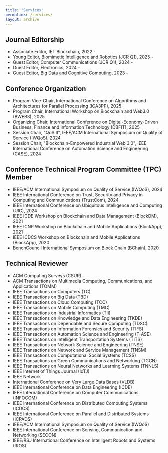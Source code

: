```yaml
---
title: "Services"
permalink: /services/
layout: archive
---
```


## Journal Editorship
* Associate Editor, IET Blockchain, 2022 - 
* Young Editor, Biomimetic Intelligence and Robotics (JCR Q1), 2025 - 
* Guest Editor, Computer Communications (JCR Q1), 2024 - 
* Guest Editor, Electronics, 2024 - 
* Guest Editor, Big Data and Cognitive Computing, 2023 - 



## Conference Organization
* Program Vice-Chair, International Conference on Algorithms and Architectures for Parallel Processing (ICA3PP), 2025
* Program Chair, International Workshop on Blockchain and Web3.0 (BWEB3), 2025
* Organizing Chair, International Conference on Digital-Economy-Driven Business, Finance and Information Technology (DBFIT), 2025
* Session Chair, "QoS II", IEEE/ACM International Symposium on Quality of Service (IWQoS), 2024
* Session Chair, "Blockchain-Empowered Industrial Web 3.0", IEEE International Conference on Automation Science and Engineering (CASE), 2024

<!-- 
* Organizing Committee Member, 2024 Annual International Conference for Chinese Scholars in Industrial Engineering (CSIE2024) & the 14th Forum for the Council of Chinese Industrial Engineering and Logistics Management Department Heads (CIEDH2024), Hong Kong, 2024
-->


## Conference Technical Program Committee (TPC) Member
* IEEE/ACM International Symposium on Quality of Service (IWQoS), 2024
* IEEE International Conference on Trust, Security and Privacy in Computing and Communications (TrustCom), 2024
* IEEE International Conference on Ubiquitous Intelligence and Computing (UIC), 2024
* IEEE ICDE Workshop on Blockchain and Data Management (BlockDM), 2021
* IEEE ICNP Workshop on Blockchain and Mobile Applications (BlockApp), 2021
* IEEE ICDCS Workshop on Blockchain and Mobile Applications (BlockApp), 2020
* BenchCouncil International Symposium on Block Chain (BChain), 2020



## Technical Reviewer
* ACM Computing Surveys (CSUR)
* ACM Transactions on Multimedia Computing, Communications, and Applications (TOMM)
* IEEE Transactions on Computers (TC)
* IEEE Transactions on Big Data (TBD)
* IEEE Transactions on Cloud Computing (TCC)
* IEEE Transactions on Mobile Computing (TMC)
* IEEE Transactions on Industrial Informatics (TII)
* IEEE Transactions on Knowledge and Data Engineering (TKDE)
* IEEE Transactions on Dependable and Secure Computing (TDSC)
* IEEE Transactions on Information Forensics and Security (TIFS)
* IEEE Transactions on Automation Science and Engineering (T-ASE)
* IEEE Transactions on Intelligent Transportation Systems (TITS)
* IEEE Transactions on Network Science and Engineering (TNSE)
* IEEE Transactions on Network and Service Management (TNSM)
* IEEE Transactions on Computational Social Systems (TCSS)
* IEEE Transactions on Green Communications and Networking (TGCN)
* IEEE Transactions on Neural Networks and Learning Systems (TNNLS)
* IEEE Internet of Things Journal (IoTJ)
* IEEE Network
* International Conference on Very Large Data Bases (VLDB)
* IEEE International Conference on Data Engineering (ICDE)
* IEEE International Conference on Computer Communications (INFOCOM)
* IEEE International Conference on Distributed Computing Systems (ICDCS)
* IEEE International Conference on Parallel and Distributed Systems (ICPADS)
* IEEE/ACM International Symposium on Quality of Service (IWQoS)
* IEEE International Conference on Sensing, Communication and Networking (SECON)
* IEEE/RSJ International Conference on Intelligent Robots and Systems (IROS)